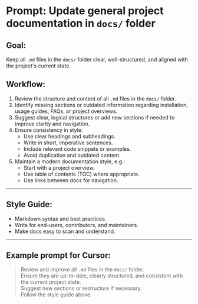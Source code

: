 # Prompt: Update general project documentation in `docs/` folder

## Goal:
Keep all `.md` files in the `docs/` folder clear, well-structured, and aligned with the project's current state.

## Workflow:
1. Review the structure and content of all `.md` files in the `docs/` folder.
2. Identify missing sections or outdated information regarding installation, usage guides, FAQs, or project overviews.
3. Suggest clear, logical structures or add new sections if needed to improve clarity and navigation.
4. Ensure consistency in style:
   - Use clear headings and subheadings.
   - Write in short, imperative sentences.
   - Include relevant code snippets or examples.
   - Avoid duplication and outdated content.
5. Maintain a modern documentation style, e.g.:
   - Start with a project overview.
   - Use table of contents (TOC) where appropriate.
   - Use links between docs for navigation.

---

## Style Guide:
- Markdown syntax and best practices.
- Write for end-users, contributors, and maintainers.
- Make docs easy to scan and understand.

---

## Example prompt for Cursor:

> Review and improve all `.md` files in the `docs/` folder.  
> Ensure they are up-to-date, clearly structured, and consistent with the current project state.  
> Suggest new sections or restructure if necessary.  
> Follow the style guide above.
